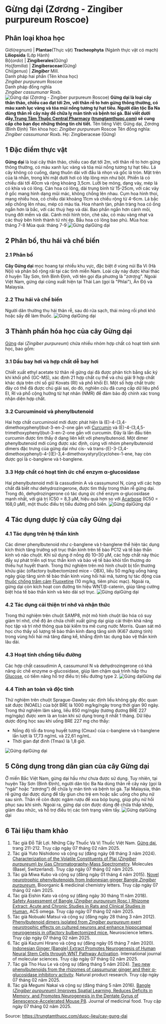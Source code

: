 # Gừng dại (Zơrơng - Zingiber purpureum Roscoe)

Phân loại khoa học  
---  
Giới(_regnum_) |  **Plantae**(Thực vật) **Tracheophyta** (Ngành thực vật có mạch) **Liliopsida** (Lớp Hành)  
Bộ(_ordo_) | **Zingiberales**(Gừng)  
Họ(_familia_) | **Zingiberaceae**(Gừng)  
Chi(_genus_) | _**Zingiber**_ Mill.  
Danh pháp hai phần (Tên khoa học)  
_Zingiber purpureum_ Roscoe  
Danh pháp đồng nghĩa  
_Zingiber cassumunar_ Roxb.  
![Gừng dại \(Zơrơng - Zingiber purpureum Roscoe\)](https://trungtamthuoc.com/images/others/gung-dai-1-7534.jpg)
**Gừng dại là loại cây thân thảo, chiều cao đạt tới 2m, với thân rễ to hơn gừng thông thường, có màu xanh lục vàng và tỏa mùi nồng tương tự hạt tiêu. Người dân tộc Ba Na dùng thân rễ cây này để chữa lỵ mãn tính và bệnh toi gà. Bài viết dưới đây,[Trung Tâm Thuốc Central Pharmacy](https://trungtamthuoc.com/ "Trung Tâm Thuốc Central Pharmacy") ([trungtamthuoc.com](https://trungtamthuoc.com/ "trungtamthuoc.com")) sẽ cung cấp cho bạn đọc những thông tin chi tiết.**
Tên tiếng Việt: Gừng dại, Zơrơng (Bình Định)
Tên khoa học: _Zingiber purpureum_ Roscoe
Tên đồng nghĩa: _Zingiber cassumunar_ Roxb.
Họ: Zingiberaceae (Gừng)
##  1 Đặc điểm thực vật
**Gừng dại** là loại cây thân thảo, chiều cao đạt tới 2m, với thân rễ to hơn gừng thông thường, có màu xanh lục vàng và tỏa mùi nồng tương tự hạt tiêu.
Lá cây không có cuống, dạng thuôn dài với đầu lá nhọn và gốc lá tròn. Mặt trên của lá nhẵn, trong khi mặt dưới hơi có lớp lông mịn như bột. Phiến lá có chiều dài tới 40cm và rộng khoảng 3,5cm. Lưỡi bẹ mỏng, dạng vảy, mép lá có khía và có lông.
Cán hoa có lông, dài trung bình từ 15-25cm, với các vảy ở gốc mang hình dạng mũi mác, không chồng lên nhau. Cụm hoa hình thoi, mang nhiều hoa, có chiều dài khoảng 11cm và chiều rộng từ 4-6cm. Lá bắc xếp chồng lên nhau, mép có màu tía. Hoa nhanh tàn, phần tràng hoa có ống ngắn hơn lá bắc, với các thuỳ hẹp và dài. Bao phấn ngắn hơn cánh môi, trung đới mềm và dài. Cánh môi hình tròn, chẻ sâu, có màu vàng nhạt và các thuỳ bên hình thành từ nhị ép. Bầu hoa có lông bao phủ.
Mùa hoa: tháng 7-8
Mùa quả: tháng 7-9
![Gừng dại](https://trungtamthuoc.com/images/item/gung-dai-2.jpg)Gừng dại
##  2 Phân bố, thu hái và chế biến
### 2.1 Phân bố
**Cây Gừng dại** mọc hoang tại nhiều khu vực, đặc biệt ở vùng núi Ba Vì (Hà Nội) và phân bố rộng rãi tại các tỉnh miền Nam. Loài cây này được khai thác ở huyện Tây Sơn, tỉnh Bình Định, với tên gọi địa phương là "zơrơng". Ngoài Việt Nam, gừng dại cũng xuất hiện tại Thái Lan (gọi là "Phlai"), Ấn Độ và Malaysia.
### 2.2 Thu hái và chế biến
Người dân thường thu hái thân rễ, sau đó rửa sạch, thái mỏng rồi phơi khô hoặc sấy để làm thuốc.
![Gừng dại](https://trungtamthuoc.com/images/item/gung-dai-3.jpg)Gừng dại
##  3 Thành phần hóa học của cây Gừng dại
[Gừng](https://trungtamthuoc.com/duoc-lieu/gung-14 "Gừng") dại (_Zingiber purpureum_) chứa nhiều nhóm hợp chất có hoạt tính sinh học, bao gồm:
### 3.1 Dầu bay hơi và hợp chất dễ bay hơi
Chiết xuất ethyl acetate từ thân rễ gừng dại đã được phân tích bằng sắc ký khí khối phổ (GC-MS), xác định 21 hợp chất cụ thể và chú giải 9 hợp chất khác dựa trên chỉ số giữ Kovats (RI) và phổ khối EI.
Một số hợp chất trước đây có thể đã được chú giải sai, do đó, nghiên cứu đã cung cấp dữ liệu phổ EI, RI và phổ cộng hưởng từ hạt nhân (NMR) để đảm bảo độ chính xác trong nhận diện hợp chất.
### 3.2 Curcuminoid và phenylbutenoid
Hai hợp chất curcuminoid mới được phát hiện là (E)-4-(3,4-dimethoxyphenyl)but-3-en-2-one gắn với [Curcumin](https://trungtamthuoc.com/hoat-chat/curcumin "Curcumin") và (E)-4-(3,4,5-trimethoxyphenyl)but-3-en-2-one gắn với curcumin. Đây là lần đầu tiên curcumin được tìm thấy ở dạng liên kết với phenylbutenoid.
Một dimer phenylbutenoid mới cũng được xác định, cùng với nhóm phenylbutenoid dimers đặc trưng của gừng dại như cis- và trans-(E)-3-(3,4-dimethoxyphenyl)-4-[(E)-3,4-dimethoxystyryl]cyclohex-1-ene, hay còn được gọi là c-banglene và t-banglene.
### 3.3 Hợp chất có hoạt tính ức chế enzym α-glucosidase
Hai phenylbutenoid mới là cassudimin A và cassumunol N, cùng với các hợp chất đã biết như dehydrozingerone, được tìm thấy trong thân rễ gừng dại.
Trong đó, dehydrozingerone có tác dụng ức chế enzym α-glucosidase mạnh nhất, với giá trị IC50 = 8,3 µM, hiệu quả hơn so với [Acarbose](https://trungtamthuoc.com/hoat-chat/acarbose "Acarbose") (IC50 = 168,0 µM), một thuốc điều trị tiểu đường phổ biến.
![Gừng dại](https://trungtamthuoc.com/images/item/gung-dai-4.jpg)Gừng dại
##  4 Tác dụng dược lý của cây Gừng dại
### 4.1 Tác dụng trên hệ thần kinh
Các dimer phenylbutenoid như c-banglene và t-banglene thể hiện tác dụng kích thích tăng trưởng sợi trục thần kinh trên tế bào PC12 và tế bào thần kinh vỏ não chuột.
Khi sử dụng ở nồng độ 10–30 μM, các hợp chất này thúc đẩy sự phát triển sợi trục thần kinh và bảo vệ tế bào khỏi tổn thương do thiếu hụt huyết thanh.
Trong thử nghiệm trên mô hình chuột bị tổn thương khứu giác (olfactory bulbectomized mice – OBX), liều 50 mg/kg uống hàng ngày giúp tăng sinh tế bào thần kinh vùng hồi hải mã, tương tự tác động của [thuốc chống trầm cảm](https://trungtamthuoc.com/bai-viet/duoc-ly-ve-thuoc-chong-tram-cam-va-cac-nhom-thuoc-cu-the "thuốc chống trầm cảm") [Fluoxetine](https://trungtamthuoc.com/hoat-chat/fluoxetine "Fluoxetine") (10 mg/kg, tiêm phúc mạc).
Ngoài ra, gừng dại còn kích hoạt con đường tín hiệu WNT/β-catenin, giúp tăng cường biệt hóa tế bào thần kinh và kéo dài sợi trục.
![Gừng dại](https://trungtamthuoc.com/images/item/gung-dai-5.jpg)Gừng dại
### 4.2 Tác dụng cải thiện trí nhớ và nhận thức
Trong thử nghiệm trên chuột SAMP8, một mô hình chuột lão hóa có suy giảm trí nhớ, chế độ ăn chứa chiết xuất gừng dại giúp cải thiện khả năng học tập và trí nhớ thông qua bài kiểm tra mê cung nước Morris.
Quan sát mô học cho thấy số lượng tế bào thần kinh đang tăng sinh (Ki67 dương tính) trong vùng hồi hải mã tăng đáng kể, khẳng định tác dụng bảo vệ thần kinh lâu dài.
### 4.3 Hoạt tính chống tiểu đường
Các hợp chất cassudimin A, cassumunol N và dehydrozingerone có khả năng ức chế enzyme α-glucosidase, giúp làm chậm quá trình hấp thu [Glucose](https://trungtamthuoc.com/hoat-chat/glucose "Glucose"), có tiềm năng hỗ trợ điều trị tiểu đường type 2.
![Gừng dại](https://trungtamthuoc.com/images/item/gung-dai-6.jpg)Gừng dại
### 4.4 Tính an toàn và độc tính
Thử nghiệm trên chuột Sprague-Dawley xác định liều không gây độc quan sát được (NOAEL) của bột BRE là 1000 mg/kg/ngày trong thời gian 90 ngày.
Trong thử nghiệm lâm sàng, liều 850 mg/ngày (tương đương BRE 227 mg/ngày) được xem là an toàn khi sử dụng trong ít nhất 1 tháng.
Dữ liệu dược động học sau khi uống BRE 227 mg cho thấy:
  * Nồng độ tối đa trong huyết tương (Cmax) của c-banglene và t-banglene lần lượt là 17,73 ng/mL và 22,61 ng/mL.
  * Thời gian đạt đỉnh (Tmax) là 1,8 giờ.


![Gừng dại](https://trungtamthuoc.com/images/item/gung-dai-7.jpg)Gừng dại
##  5 Công dụng trong dân gian của cây Gừng dại
Ở miền Bắc Việt Nam, gừng dại hầu như chưa được sử dụng. Tuy nhiên, tại huyện Tây Sơn (Bình Định), người dân tộc Ba Na dùng thân rễ cây này (gọi là “ngải” hoặc “zơrơng”) để chữa lỵ mãn tính và bệnh toi gà.
Tại Malaysia, thân rễ gừng dại được dùng để tẩy giun cho trẻ em hoặc sắc uống cho phụ nữ sau sinh. Thân rễ còn được ngâm rượu để xoa bóp bụng, giúp phụ nữ hồi phục sau khi sinh. Ngoài ra, gừng dại còn được dùng để chữa thấp khớp, giảm đau nhức, và hỗ trợ điều trị các tình trạng viêm tấy.
![Gừng dại](https://trungtamthuoc.com/images/item/gung-dai-8.jpg)Gừng dại
##  6 Tài liệu tham khảo
  1. Tác giả Đỗ Tất Lợi. Những Cây Thuốc Và Vị Thuốc Việt Nam. [Gừng dại](https://trungtamthuoc.com/duoc-lieu), trang 211-212. Truy cập ngày 07 tháng 02 năm 2025.
  2. Tác giả Yuto Nishidono và cộng sự (đăng ngày 08 tháng 3 năm 2024). [Characterization of the Volatile Constituents of Plai (_Zingiber purpureum_) by Gas Chromatography-Mass Spectrometry](https://doi.org/10.3390/molecules29061216). Molecules (Basel, Switzerland). Truy cập ngày 07 tháng 02 năm 2025.
  3. Tác giả Miwa Kubo và cộng sự (đăng ngày 01 tháng 4 năm 2015). [Novel neurotrophic phenylbutenoids from Indonesian ginger Bangle,_Zingiber purpureum_.](https://doi.org/10.1016/j.bmcl.2015.02.005) Bioorganic & medicinal chemistry letters. Truy cập ngày 07 tháng 02 năm 2025.
  4. Tác giả Eishin Kato và cộng sự (đăng ngày 30 tháng 11 năm 2018). [Safety Assessment of Bangle (_Zingiber purpureum_ Rosc.) Rhizome Extract: Acute and Chronic Studies in Rats and Clinical Studies in Human.](https://doi.org/10.1021/acsomega.8b02485) ACS omega. Truy cập ngày 07 tháng 02 năm 2025.
  5. Tác giả Nobuaki Matsui và cộng sự (đăng ngày 28 tháng 3 năm 2012). [Phenylbutenoid dimers isolated from _Zingiber purpureum_ exert neurotrophic effects on cultured neurons and enhance hippocampal neurogenesis in olfactory bulbectomized mice.](https://doi.org/10.1016/j.neulet.2012.02.010) Neuroscience letters. Truy cập ngày 07 tháng 02 năm 2025.
  6. Tác giả Kazumi Hirano và cộng sự (đăng ngày 05 tháng 7 năm 2020). [Indonesian Ginger (Bangle) Extract Promotes Neurogenesis of Human Neural Stem Cells through WNT Pathway Activation](https://doi.org/10.3390/ijms21134772). International journal of molecular sciences. Truy cập ngày 07 tháng 02 năm 2025.
  7. Tác giả Tho Huu Le và cộng sự (đăng tháng 5 năm 2024). [Two new phenylbutenoids from the rhizomes of cassumunar ginger and their α-glucosidase inhibitory activity](https://doi.org/10.1080/14786419.2022.2157826). Natural product research. Truy cập ngày 07 tháng 02 năm 2025.
  8. Tác giả Megumi Nakai và cộng sự (đăng tháng 5 năm 2016). [Bangle (_Zingiber purpureum_) Improves Spatial Learning, Reduces Deficits in Memory, and Promotes Neurogenesis in the Dentate Gyrus of Senescence-Accelerated Mouse P8](https://doi.org/10.1089/jmf.2015.3562). Journal of medicinal food. Truy cập ngày 07 tháng 02 năm 2025.




Source: https://trungtamthuoc.com/duoc-lieu/cay-gung-dai